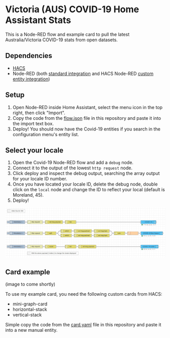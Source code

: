 # Victoria (AUS) COVID-19 Home Assistant Stats

This is a Node-RED flow and example card to pull the latest Australia/Victoria COVID-19 stats from open datasets.


## Dependencies

- [HACS](https://hacs.xyz/docs/installation/manual)
- Node-RED (both [standard integration](https://community.home-assistant.io/t/home-assistant-community-add-on-node-red/55023) and HACS Node-RED [custom entity integration](https://github.com/zachowj/hass-node-red))

## Setup

1. Open Node-RED inside Home Assistant, select the menu icon in the top right, then click "Import".
2. Copy the code from the [flow.json](flow.json) file in this repository and paste it into the import text box.
3. Deploy! You should now have the Covid-19 entities if you search in the configuration menu's entity list.

## Select your locale

1. Open the Covid-19 Node-RED flow and add a `debug` node.
2. Connect it to the output of the lowest `http request` node.
3. Click deploy and inspect the debug output, searching the array output for your locale ID number.
4. Once you have located your locale ID, delete the debug node, double click on the `local` node and change the ID to reflect your local (default is Moreland, 45).
5. Deploy!

![Covid-19 Flow](covid-19-flow.jpg)


## Card example

(image to come shortly)  

To use my example card, you need the following custom cards from HACS:
 
 - mini-graph-card
 - horizontal-stack
 - vertical-stack
 
 Simple copy the code from the [card.yaml](card.yaml) file in this repository and paste it into a new manual entity.  
